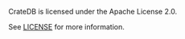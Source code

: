 CrateDB is licensed under the Apache License 2.0.

See [LICENSE](https://github.com/crate/crate/blob/master/LICENSE) for more information.
